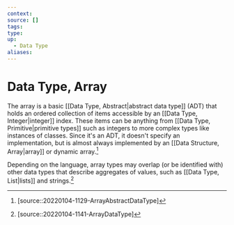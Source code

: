 ```yaml
---
context:
source: []
tags: 
type:
up:
  - Data Type
aliases:
---
```


# Data Type, Array

The array is a basic [[Data Type, Abstract|abstract data type]] (ADT) that holds an ordered collection of items accessible by an [[Data Type, Integer|integer]] index. These items can be anything from [[Data Type, Primitive|primitive types]] such as integers to more complex types like instances of classes. Since it's an ADT, it doesn't specify an implementation, but is almost always implemented by an [[Data Structure, Array|array]]  or dynamic array.[^1]

Depending on the language, array types may overlap (or be identified with) other data types that describe aggregates of values, such as [[Data Type, List|lists]] and strings.[^2]

[^1]: [source::20220104-1129-ArrayAbstractDataType]
[^2]: [source::20220104-1141-ArrayDataType]
